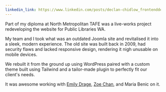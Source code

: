 ```yaml
---
linkedin_link: https://www.linkedin.com/posts/declan-chidlow_frontenddevelopment-webdevelopment-tafe-activity-7270225458514788352-8NlR
---
```


Part of my diploma at North Metropolitan TAFE was a live-works project redeveloping the website for Public Libraries WA.

My team and I took what was an outdated Joomla site and revitalised it into a sleek, modern experience. The old site was built back in 2009, had security flaws and lacked responsive design, rendering it nigh unusable on mobile devices.

We rebuilt it from the ground up using WordPress paired with a custom theme built using Tailwind and a tailor-made plugin to perfectly fit our client's needs.

It was awesome working with [Emily Drage](https://emilydrage.com), [Zoe Chan](https://zoecchan.me), and Maria Benic on it.
